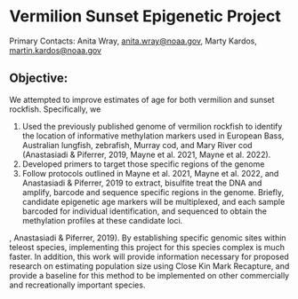 # Vermilion Sunset Epigenetic Project 

Primary Contacts: Anita Wray, anita.wray@noaa.gov, Marty Kardos, martin.kardos@noaa.gov

## Objective:
We attempted to improve estimates of age for both vermilion and sunset rockfish. Specifically, we 
1. Used the previously published genome of vermilion rockfish to identify the location of informative methylation markers used in European Bass, Australian lungfish, zebrafish, Murray cod, and Mary River cod (Anastasiadi & Piferrer, 2019, Mayne et al. 2021,  Mayne et al. 2022).
2. Developed primers to target those specific regions of the genome
3. Follow protocols outlined in Mayne et al. 2021,  Mayne et al. 2022, and Anastasiadi & Piferrer, 2019 to extract, bisulfite treat the DNA and amplify, barcode and sequence specific regions in the genome. Briefly, candidate epigenetic age markers will be multiplexed, and each sample barcoded for individual identification, and sequenced to obtain the methylation profiles at these candidate loci.



, Anastasiadi & Piferrer, 2019). By establishing specific genomic sites within teleost species, implementing this project for this species complex is much faster. In addition, this work will provide information necessary for proposed research on estimating population size using Close Kin Mark Recapture, and provide a baseline for this method to be implemented on other commercially and recreationally important species.


